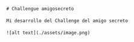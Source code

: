     # Challengue amigosecreto

    Mi desarrollo del Challenge del amigo secreto 

    ![alt text](./assets/image.png)
